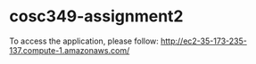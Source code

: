 # cosc349-assignment2

To access the application, please follow: http://ec2-35-173-235-137.compute-1.amazonaws.com/
